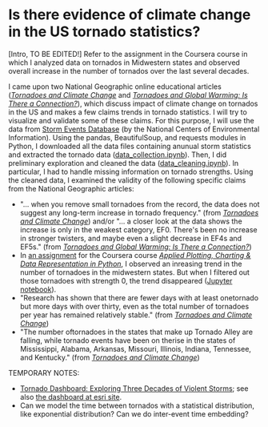 # Is there evidence of climate change in the US tornado statistics?

[Intro, TO BE EDITED!] Refer to the assignment in the Coursera course in which I analyzed data on tornados in Midwestern states and observed overall increase in the number of tornados over the last several decades.

I came upon two National Geographic online educational articles ([_Tornadoes and Climate Change_](https://education.nationalgeographic.org/resource/tornadoes-and-climate-change) and [_Tornadoes and Global Warming: Is There a Connection?_](https://education.nationalgeographic.org/resource/tornadoes-and-global-warming-there-connection)), which discuss impact of climate change on tornados in the US and makes a few claims trends in tornado statistics.  I will try to visualize and validate some of these claims.  For this purpose, I will use the data from [Storm Events Database](https://www.ncdc.noaa.gov/stormevents/) (by the National Centers of Environmental Information).  Using the pandas, BeautifulSoup, and requests modules in Python, I downloaded all the data files containing anunual storm statistics and extracted the tornado data ([data_collection.ipynb](data_collection.ipynb)).  Then, I did preliminary exploration and cleaned the data ([data_cleaning.ipynb](data_cleaning.ipynb)).  In particular, I had to handle missing information on tornado strengths.  Using the cleaned data, I examined the validity of the following specific claims from the National Geographic articles:
* "... when you remove small tornadoes from the record, the data does not suggest any long-term increase in tornado frequency." (from [_Tornadoes and Climate Change_](https://education.nationalgeographic.org/resource/tornadoes-and-climate-change)) and/or "... a closer look at the data shows the increase is only in the weakest category, EF0. There's been no increase in stronger twisters, and maybe even a slight decrease in EF4s and EF5s." (from [_Tornadoes and Global Warming: Is There a Connection?_](https://education.nationalgeographic.org/resource/tornadoes-and-global-warming-there-connection))
* In [an assignment](Coursera_Assignment_4_Nishikawa.pdf) for the Coursera course [_Applied Plotting, Charting & Data Representation in Python_](https://www.coursera.org/learn/python-plotting?), I observed an inreasing trend in the number of tornadoes in the midwestern states.  But when I filtered out those tornadoes with strength 0, the trend disappeared ([Jupyter notebook](/analysis_midwestern.ipynb)).
* "Research has shown that there are fewer days with at least onetornado but more days with over thirty, even as the total number of tornadoes per year has remained relatively stable." (from [_Tornadoes and Climate Change_](https://education.nationalgeographic.org/resource/tornadoes-and-climate-change))
* "The number oftornadoes in the states that make up Tornado Alley are falling, while tornado events have been on therise in the states of Mississippi, Alabama, Arkansas, Missouri, Illinois, Indiana, Tennessee, and Kentucky." (from [_Tornadoes and Climate Change_](https://education.nationalgeographic.org/resource/tornadoes-and-climate-change))

TEMPORARY NOTES:
* [Tornado Dashboard: Exploring Three Decades of Violent Storms](https://education.nationalgeographic.org/resource/tornado-dashboard-exploring-three-decades-violent-storms); see also [the dashboard at esri site](https://storymaps.esri.com/stories/tornadoes/).
* Can we model the time between tornados with a statistical distribution, like exponential distribution?  Can we do inter-event time embedding?
